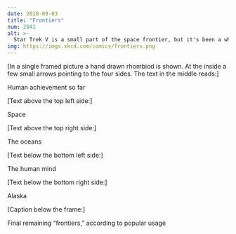 ```yaml
---
date: 2018-09-03
title: "Frontiers"
num: 2041
alt: >-
  Star Trek V is a small part of the space frontier, but it's been a while since that movie came out so I assume we've finished exploring it by now.
img: https://imgs.xkcd.com/comics/frontiers.png
---
```

[In a single framed picture a hand drawn rhombiod is shown. At the inside a few small arrows pointing to the four sides. The text in the middle reads:]

Human achievement so far

[Text above the top left side:]

Space

[Text above the top right side:]

The oceans

[Text below the bottom left side:]

The human mind

[Text below the bottom right side:]

Alaska

[Caption below the frame:]

Final remaining “frontiers,” according to popular usage